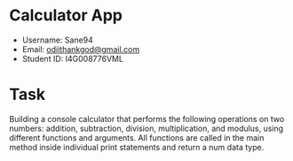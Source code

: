 # Calculator App

- Username: Sane94
- Email: odiithankgod@gmail.com
- Student ID:  I4G008776VML

# Task

Building a console calculator that performs the following operations on two numbers: addition, subtraction, division, multiplication, and modulus, using different functions and arguments. All functions are called in the main method inside individual print statements and return a num data type.